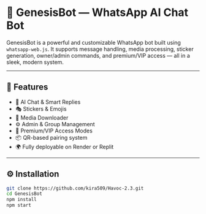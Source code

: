 # 🌟 GenesisBot — WhatsApp AI Chat Bot

GenesisBot is a powerful and customizable WhatsApp bot built using `whatsapp-web.js`. It supports message handling, media processing, sticker generation, owner/admin commands, and premium/VIP access — all in a sleek, modern system.

---

## 🚀 Features

- 🧠 AI Chat & Smart Replies
- 🎭 Stickers & Emojis
- 🎵 Media Downloader
- ⚙️ Admin & Group Management
- 🔐 Premium/VIP Access Modes
- 📦 QR-based pairing system
- 🌍 Fully deployable on Render or Replit

---

## ⚙️ Installation

```bash
git clone https://github.com/kira509/Havoc-2.3.git
cd GenesisBot
npm install
npm start
